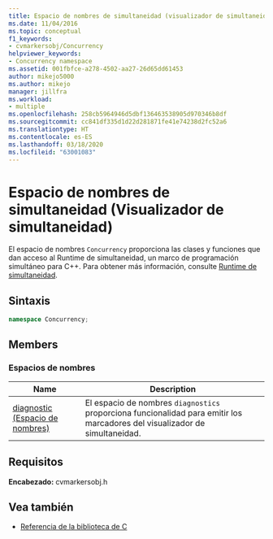```yaml
---
title: Espacio de nombres de simultaneidad (visualizador de simultaneidad)| Microsoft Docs
ms.date: 11/04/2016
ms.topic: conceptual
f1_keywords:
- cvmarkersobj/Concurrency
helpviewer_keywords:
- Concurrency namespace
ms.assetid: 001fbfce-a278-4502-aa27-26d65dd61453
author: mikejo5000
ms.author: mikejo
manager: jillfra
ms.workload:
- multiple
ms.openlocfilehash: 258cb5964946d5dbf136463538905d970346b8df
ms.sourcegitcommit: cc841df335d1d22d281871fe41e74238d2fc52a6
ms.translationtype: HT
ms.contentlocale: es-ES
ms.lasthandoff: 03/18/2020
ms.locfileid: "63001083"
---
```

# <a name="concurrency-namespace-concurrency-visualizer"></a>Espacio de nombres de simultaneidad (Visualizador de simultaneidad)
El espacio de nombres `Concurrency` proporciona las clases y funciones que dan acceso al Runtime de simultaneidad, un marco de programación simultáneo para C++. Para obtener más información, consulte [Runtime de simultaneidad](/cpp/parallel/concrt/concurrency-runtime).

## <a name="syntax"></a>Sintaxis

```cpp
namespace Concurrency;
```

## <a name="members"></a>Members

### <a name="namespaces"></a>Espacios de nombres

|Name|Description|
|----------|-----------------|
|[diagnostic (Espacio de nombres)](../profiling/diagnostic-namespace.md)|El espacio de nombres `diagnostics` proporciona funcionalidad para emitir los marcadores del visualizador de simultaneidad.|

## <a name="requirements"></a>Requisitos
 **Encabezado:** cvmarkersobj.h

## <a name="see-also"></a>Vea también
- [Referencia de la biblioteca de C](../profiling/c-library-reference.md)